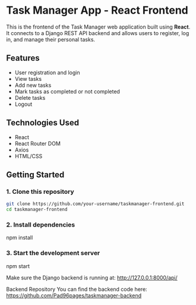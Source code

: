 # Task Manager App - React Frontend

This is the frontend of the Task Manager web application built using **React**. It connects to a Django REST API backend and allows users to register, log in, and manage their personal tasks.

## Features

- User registration and login
- View tasks
- Add new tasks
- Mark tasks as completed or not completed
- Delete tasks
- Logout

## Technologies Used

- React
- React Router DOM
- Axios
- HTML/CSS

## Getting Started

### 1. Clone this repository

```bash
git clone https://github.com/your-username/taskmanager-frontend.git
cd taskmanager-frontend
```
### 2. Install dependencies

npm install

### 3. Start the development server

npm start

Make sure the Django backend is running at:
http://127.0.0.1:8000/api/

Backend Repository
You can find the backend code here:
https://github.com/Pad96pages/taskmanager-backend
